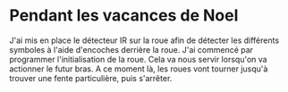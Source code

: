 # Pendant les vacances de Noel
J'ai mis en place le détecteur IR sur la roue afin de détecter les différents symboles à l'aide d'encoches derrière la roue. 
J'ai commencé par programmer l'initialisation de la roue. Cela va nous servir lorsqu'on va actionner le futur bras. A ce moment là, les roues vont tourner jusqu'à trouver une fente particulière, puis s'arrêter. 
